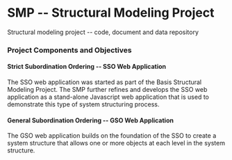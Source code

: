 # SMP -- Structural Modeling Project

Structural modeling project -- code, document and data repository

### Project Components and Objectives

#### Strict Subordination Ordering -- SSO Web Application

The SSO web application was started as part of the Basis Structural Modeling Project.
The SMP further refines and develops the SSO web application as a stand-alone Javascript
web application that is used to demonstrate this type of system structuring process.

#### General Subordination Ordering -- GSO Web Application

The GSO web application builds on the foundation of the SSO to create a system structure 
that allows one or more objects at each level in the system structure.

